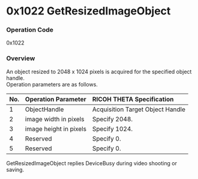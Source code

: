 # 0x1022 GetResizedImageObject

### Operation Code

0x1022

### Overview

An object resized to 2048 x 1024 pixels is acquired for the specified object handle.   
Operation parameters are as follows.

| No. | Operation Parameter | RICOH THETA Specification |
|:--|:--|:--|
| 1 | ObjectHandle | Acquisition Target Object Handle |
| 2 | image width in pixels | Specify 2048. |
| 3 | image height in pixels | Specify 1024. |
| 4 | Reserved | Specify 0. |
| 5 | Reserved | Specify 0. |

GetResizedImageObject replies DeviceBusy during video shooting or saving.
